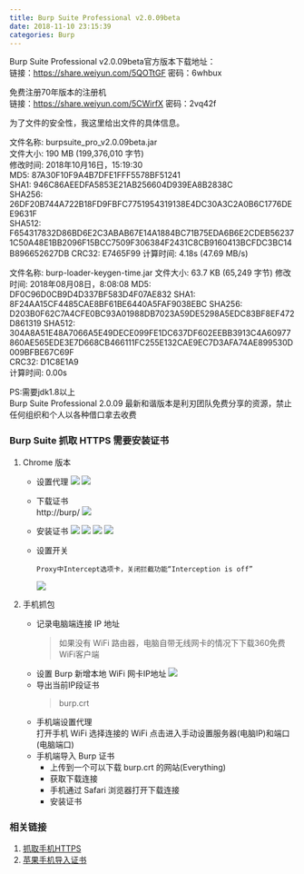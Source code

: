 ```yaml
---
title: Burp Suite Professional v2.0.09beta  
date: 2018-11-10 23:15:39  
categories: Burp  
---
```


Burp Suite Professional v2.0.09beta官方版本下载地址：  
链接：https://share.weiyun.com/5QOTtGF 密码：6whbux  


免费注册70年版本的注册机  
链接：https://share.weiyun.com/5CWirfX 密码：2vq42f  

为了文件的安全性，我这里给出文件的具体信息。  

文件名称: burpsuite_pro_v2.0.09beta.jar  
文件大小: 190 MB (199,376,010 字节)  
修改时间: 2018年10月16日，15:19:30  
MD5: 87A30F10F9A4B7DFE1FFF5578BF51241  
SHA1: 946C86AEEDFA5853E21AB256604D939EA8B2838C  
SHA256: 26DF20B744A722B18FD9FBFC7751954319138E4DC30A3C2A0B6C1776DEE9631F  
SHA512:   F654317832D86BD6E2C3ABAB67E14A1884BC71B75EDA6B6E2CDEB562371C50A48E1BB2096F15BCC7509F306384F2431C8CB9160413BCFDC3BC14B896652627DB
CRC32: E7465F99
计算时间: 4.18s (47.69 MB/s)

文件名称: burp-loader-keygen-time.jar
文件大小: 63.7 KB (65,249 字节)
修改时间: 2018年08月08日，8:08:08
MD5: DF0C96D0CB9D4D337BF583D4F07AE832
SHA1: 8F24AA15CF4485CAE8BF61BE6440A5FAF9038EBC
SHA256: D203B0F62C7A4CFE0BC93A01988DB7023A59DE5298A5EDC83BF8EF472D861319
SHA512: 304A8A51E48A7066A5E49DECE099FE1DC637DF602EEBB3913C4A60977860AE565EDE3E7D668CB466111FC255E132CAE9EC7D3AFA74AE899530D009BFBE67C69F  
CRC32: D1C8E1A9  
计算时间: 0.00s  


PS:需要jdk1.8以上  
Burp Suite Professional 2.0.09 最新和谐版本是利刃团队免费分享的资源，禁止任何组织和个人以各种借口拿去收费  


### Burp Suite 抓取 HTTPS 需要安装证书
1. Chrome 版本
   - 设置代理
     ![](/assets/posts/20200328214331.png)
     ![](/assets/posts/20200328214450.png)
   - 下载证书  
     http://burp/
     ![](/assets/posts/20200328214480.png)

   - 安装证书
     ![](/assets/posts/20200328214554.png)
     ![](/assets/posts/20200328214627.png)
     ![](/assets/posts/20200328214724.png)
     ![](/assets/posts/20200328214809.png)
     
   - 设置开关
     ```
     Proxy中Intercept选项卡，关闭拦截功能“Interception is off”
     ```
     ![](/assets/posts/20200328220216.png)

2. 手机抓包
   - 记录电脑端连接 IP 地址
     > 如果没有 WiFi 路由器，电脑自带无线网卡的情况下下载360免费WiFi客户端
   - 设置 Burp 新增本地 WiFi 网卡IP地址 
     ![](/assets/posts/20200328225511.png)
   - 导出当前IP段证书
     > burp.crt
   - 手机端设置代理  
     打开手机 WiFi 选择连接的 WiFi 点击进入手动设置服务器(电脑IP)和端口(电脑端口)
   - 手机端导入 Burp 证书  
     - 上传到一个可以下载 burp.crt 的网站(Everything)
     - 获取下载连接
     - 手机通过 Safari 浏览器打开下载连接
     - 安装证书

### 相关链接
1. [抓取手机HTTPS](https://blog.csdn.net/qq_29277155/article/details/52548630)  
2. [苹果手机导入证书](http://blog.sina.com.cn/s/blog_a03baecd0102xc7l.html)

